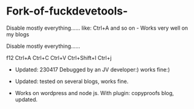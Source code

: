 # Fork-of-fuckdevetools-
Disable mostly everything...... like: Ctrl+A and so on - Works very well on my blogs

Disable mostly everything......

f12
Ctrl+A
Ctrl+C
Ctrl+V
Ctrl+Shift+I
Ctrl+j

 

* Updated: 230417 Debugged by an JV developer:) works fine:)
* Updated: tested on several blogs, works fine.


* Works on wordpress and node js.
With plugin: copyproofs blog, updated. 
